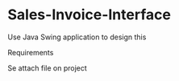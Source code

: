 # Sales-Invoice-Interface
Use Java Swing application to design this


Requirements

Se attach file on project


